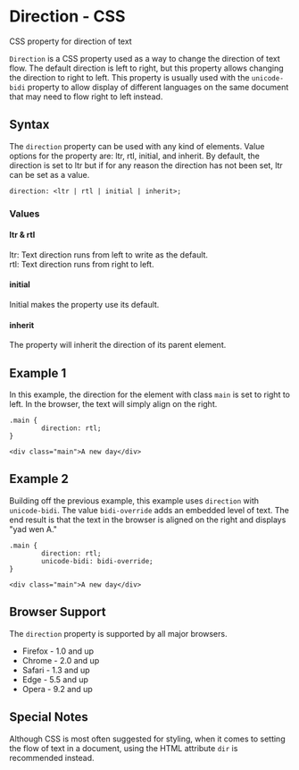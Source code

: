 # Direction - CSS 

CSS property for direction of text

`Direction` is a CSS property used as a way to change the direction of text flow. The default direction is left to right, but this property allows changing the direction to right to left. This property is usually used with the `unicode-bidi` property to allow display of different languages on the same document that may need to flow right to left instead.


## Syntax

The `direction` property can be used with any kind of elements. Value options for the property are: ltr, rtl, initial, and inherit. By default, the direction is set to ltr but if for any reason the direction has not been set, ltr can be set as a value.

```
direction: <ltr | rtl | initial | inherit>;
```

### Values

#### ltr & rtl
ltr: Text direction runs from left to write as the default.  
rtl: Text direction runs from right to left.

#### initial
Initial makes the property use its default.

#### inherit
The property will inherit the direction of its parent element.

## Example 1

In this example, the direction for the element with class `main` is set to right to left. In the browser, the text will simply align on the right.

```
.main {
        direction: rtl;
}

<div class="main">A new day</div>
```

## Example 2

Building off the previous example, this example uses `direction` with `unicode-bidi`. The value `bidi-override` adds an embedded level of text. The end result is that the text in the browser is aligned on the right and displays "yad wen A."  

```
.main {
        direction: rtl;
        unicode-bidi: bidi-override;
}

<div class="main">A new day</div>
```

## Browser Support

The `direction` property is supported by all major browsers.  

* Firefox - 1.0 and up  
* Chrome - 2.0 and up  
* Safari - 1.3 and up
* Edge - 5.5 and up
* Opera - 9.2 and up

## Special Notes  

Although CSS is most often suggested for styling, when it comes to setting the flow of text in a document, using the HTML attribute `dir` is recommended instead. 
